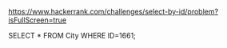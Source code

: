 https://www.hackerrank.com/challenges/select-by-id/problem?isFullScreen=true

SELECT * FROM City WHERE ID=1661;